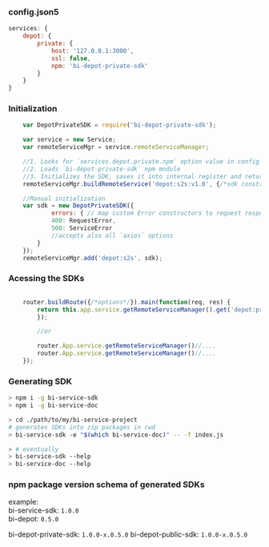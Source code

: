 
### config.json5
```javascript
services: {
    depot: {
        private: {
            host: '127.0.0.1:3000',
            ssl: false,
            npm: 'bi-depot-private-sdk'
        }
    }
}
```

### Initialization
```javascript
    var DepotPrivateSDK = require('bi-depot-private-sdk');

    var service = new Service;
    var remoteServiceMgr = service.remoteServiceManager;

    //1. Looks for `services.depot.private.npm` option value in config
    //2. Loads `bi-depot-private-sdk` npm module
    //3. Initializes the SDK, saves it into internal register and returns the SDK object
    remoteServiceMgr.buildRemoteService('depot:s2s:v1.0', {/*sdk constructor options*/});

    //Manual initialization
    var sdk = new DepotPrivateSDK({
            errors: { // map custom Error constructors to request response codes
            400: RequestError,
            500: ServiceError
            //accepts also all `axios` options
        }
    });
    remoteServiceMgr.add('depot:s2s', sdk);
```

### Acessing the SDKs

```javascript

    router.buildRoute({/*options*/}).main(function(req, res) {
        return this.app.service.getRemoteServiceManager().get('depot:private:v1.0').getServiceClients('bi-auth').then(function(response){
        });

        //or

        router.App.service.getRemoteServiceManager()//....
        router.App.service.getRemoteServiceManager()//....
    });
```

### Generating SDK

```bash
> npm i -g bi-service-sdk
> npm i -g bi-service-doc

> cd ./path/to/my/bi-service-project
# generates SDKs into zip packages in cwd
> bi-service-sdk -e "$(which bi-service-doc)" -- -f index.js

> # eventually
> bi-service-sdk --help
> bi-service-doc --help
```


### npm package version schema of generated SDKs

example:  
bi-service-sdk: `1.0.0`  
bi-depot: `0.5.0`

bi-depot-private-sdk: `1.0.0-x.0.5.0`
bi-depot-public-sdk: `1.0.0-x.0.5.0`
